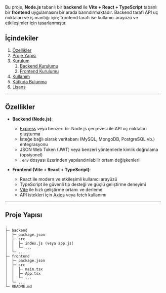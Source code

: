 Bu proje, **Node.js** tabanlı bir **backend** ile **Vite + React + TypeScript** tabanlı bir **frontend** uygulamasını bir arada barındırmaktadır. Backend tarafı API uç noktaları ve iş mantığı için; frontend tarafı ise kullanıcı arayüzü ve etkileşimler için tasarlanmıştır.

## İçindekiler

1. [Özellikler](#özellikler)
2. [Proje Yapısı](#proje-yapısı)
3. [Kurulum](#kurulum)
   1. [Backend Kurulumu](#backend-kurulumu)
   2. [Frontend Kurulumu](#frontend-kurulumu)
4. [Kullanım](#kullanım)
5. [Katkıda Bulunma](#katkıda-bulunma)
6. [Lisans](#lisans)

---

## Özellikler

- **Backend (Node.js)**:
  - [Express](https://expressjs.com/) veya benzeri bir Node.js çerçevesi ile API uç noktaları oluşturma
  - İsteğe bağlı olarak veritabanı (MySQL, MongoDB, PostgreSQL vb.) entegrasyonu
  - JSON Web Token (JWT) veya benzeri yöntemlerle kimlik doğrulama (opsiyonel)
  - `.env` dosyası üzerinden yapılandırılabilir ortam değişkenleri

- **Frontend (Vite + React + TypeScript)**:
  - React ile modern ve etkileşimli kullanıcı arayüzü
  - TypeScript ile güvenli tip desteği ve güçlü geliştirme deneyimi
  - [Vite](https://vitejs.dev/) ile hızlı geliştirme ortamı ve derleme
  - API istekleri için [Axios](https://axios-http.com/) veya fetch kullanımı

---

## Proje Yapısı

```plaintext
.
├─ backend
│  ├─ package.json
│  ├─ src
│  │  ├─ index.js (veya app.js)
│  │  └─ ...
│  └─ ...
├─ frontend
│  ├─ package.json
│  ├─ src
│  │  ├─ main.tsx
│  │  ├─ App.tsx
│  │  └─ ...
│  └─ ...
└─ README.md
